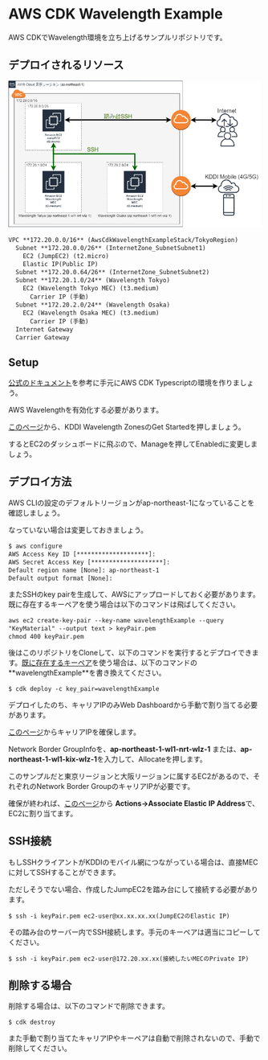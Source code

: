 # AWS CDK Wavelength Example
AWS CDKでWavelength環境を立ち上げるサンプルリポジトリです。

## デプロイされるリソース

![リソース図](/awscdkwavelength.png)

```
VPC **172.20.0.0/16** (AwsCdkWavelengthExampleStack/TokyoRegion)
  Subnet **172.20.0.0/26** (InternetZone_SubnetSubnet1)
    EC2 (JumpEC2) (t2.micro)
    Elastic IP(Public IP)
  Subnet **172.20.0.64/26** (InternetZone_SubnetSubnet2)
  Subnet **172.20.1.0/24** (Wavelength Tokyo) 
    EC2 (Wavelength Tokyo MEC) (t3.medium)
      Carrier IP (手動)
  Subnet **172.20.2.0/24** (Wavelength Osaka) 
    EC2 (Wavelength Osaka MEC) (t3.medium)
      Carrier IP (手動)
  Internet Gateway
  Carrier Gateway
```

## Setup

[公式のドキュメント](https://docs.aws.amazon.com/ja_jp/cdk/latest/guide/work-with-cdk-typescript.html)を参考に手元にAWS CDK Typescriptの環境を作りましょう。

AWS Wavelengthを有効化する必要があります。

[このページ](https://aws.amazon.com/jp/wavelength/locations/)から、KDDI Wavelength ZonesのGet Startedを押しましょう。

するとEC2のダッシュボードに飛ぶので、Manageを押してEnabledに変更しましょう。

## デプロイ方法

AWS CLIの設定のデフォルトリージョンがap-northeast-1になっていることを確認しましょう。

なっていない場合は変更しておきましょう。

```
$ aws configure
AWS Access Key ID [********************]: 
AWS Secret Access Key [********************]: 
Default region name [None]: ap-northeast-1
Default output format [None]: 
```

またSSHのkey pairを生成して、AWSにアップロードしておく必要があります。既に存在するキーペアを使う場合は以下のコマンドは飛ばしてください。

```
aws ec2 create-key-pair --key-name wavelengthExample --query "KeyMaterial" --output text > keyPair.pem
chmod 400 keyPair.pem
```

後はこのリポジトリをCloneして、以下のコマンドを実行するとデプロイできます。[既に存在するキーペア](https://ap-northeast-1.console.aws.amazon.com/ec2/v2/home?region=ap-northeast-1#KeyPairs:)を使う場合は、以下のコマンドの**wavelengthExample**を書き換えてください。
```
$ cdk deploy -c key_pair=wavelengthExample
```

デプロイしたのち、キャリアIPのみWeb Dashboardから手動で割り当てる必要があります。

[このページ](https://ap-northeast-1.console.aws.amazon.com/vpc/home?region=ap-northeast-1#AllocateAddress:)からキャリアIPを確保します。

Network Border GroupInfoを、**ap-northeast-1-wl1-nrt-wlz-1** または、**ap-northeast-1-wl1-kix-wlz-1**を入力して、Allocateを押します。

このサンプルだと東京リージョンと大阪リージョンに属するEC2があるので、それぞれのNetwork Border GroupのキャリアIPが必要です。

確保が終われば、[このページ](https://ap-northeast-1.console.aws.amazon.com/vpc/home?region=ap-northeast-1#Addresses:)から **Actions→Associate Elastic IP Address**で、EC2に割り当てます。

## SSH接続
もしSSHクライアントがKDDIのモバイル網につながっている場合は、直接MECに対してSSHすることができます。

ただしそうでない場合、作成したJumpEC2を踏み台にして接続する必要があります。

```
$ ssh -i keyPair.pem ec2-user@xx.xx.xx.xx(JumpEC2のElastic IP)
```

その踏み台のサーバー内でSSH接続します。手元のキーペアは適当にコピーしてください。

```
$ ssh -i keyPair.pem ec2-user@172.20.xx.xx(接続したいMECのPrivate IP)
```

## 削除する場合
削除する場合は、以下のコマンドで削除できます。
```
$ cdk destroy
```

また手動で割り当てたキャリアIPやキーペアは自動で削除されないので、手動で削除してください。
